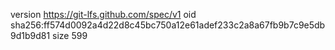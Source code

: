 version https://git-lfs.github.com/spec/v1
oid sha256:ff574d0092a4d22d8c45bc750a12e61adef233c2a8a67fb9b7c9e5db9d1b9d81
size 599
